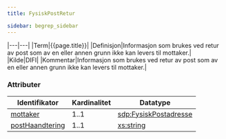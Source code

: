 ```yaml
---
title: FysiskPostRetur  

sidebar: begrep_sidebar
---
```


|---|---|
|Term|{{page.title}}|
|Definisjon|Informasjon som brukes ved retur av post som av en eller annen grunn ikke kan levers til mottaker.|
|Kilde|DIFI|
|Kommentar|Informasjon som brukes ved retur av post som av en eller annen grunn ikke kan levers til mottaker.|

### Attributer

| Identifikator                                   | Kardinalitet | Datatype                                              |
| ----------------------------------------------- | ------------ | ----------------------------------------------------- |
| [mottaker]({{site.baseurl}}/docs/resources/begrep/felles/Mottaker)                   | 1..1         | [sdp:FysiskPostadresse]({{site.baseurl}}/docs/resources/begrep/sikkerDigitalPost/begrep/FysiskPostadresse)            |
| [postHaandtering]({{site.baseurl}}/docs/resources/begrep/sikkerDigitalPost/begrep/returPostHaandtering) | 1..1         | [xs:string](http://www.w3.org/TR/xmlschema-2/#string) |
